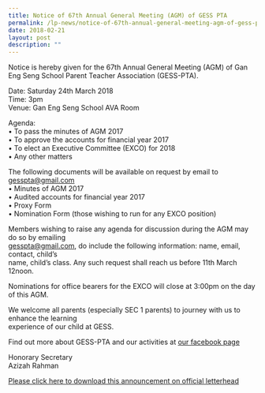 ```yaml
---
title: Notice of 67th Annual General Meeting (AGM) of GESS PTA
permalink: /lp-news/notice-of-67th-annual-general-meeting-agm-of-gess-pta/
date: 2018-02-21
layout: post
description: ""
---
```

Notice is hereby given for the 67th Annual General Meeting (AGM) of Gan Eng Seng School Parent Teacher Association (GESS-PTA).

Date: Saturday 24th March 2018  
Time: 3pm  
Venue: Gan Eng Seng School AVA Room

Agenda:  
• To pass the minutes of AGM 2017  
• To approve the accounts for financial year 2017  
• To elect an Executive Committee (EXCO) for 2018  
• Any other matters

The following documents will be available on request by email to gesspta@gmail.com  
• Minutes of AGM 2017  
• Audited accounts for financial year 2017  
• Proxy Form  
• Nomination Form (those wishing to run for any EXCO position)

Members wishing to raise any agenda for discussion during the AGM may do so by emailing  
gesspta@gmail.com, do include the following information: name, email, contact, child’s  
name, child’s class. Any such request shall reach us before 11th March 12noon.

Nominations for office bearers for the EXCO will close at 3:00pm on the day of this AGM.

We welcome all parents (especially SEC 1 parents) to journey with us to enhance the learning  
experience of our child at GESS.

Find out more about GESS-PTA and our activities at [our facebook page](https://www.facebook.com/PTA.GESS)
<br>

Honorary Secretary  
Azizah Rahman

[Please click here to download this announcement on official letterhead](/files/Notice-of-AGM-GESS-PTA-2018.pdf)